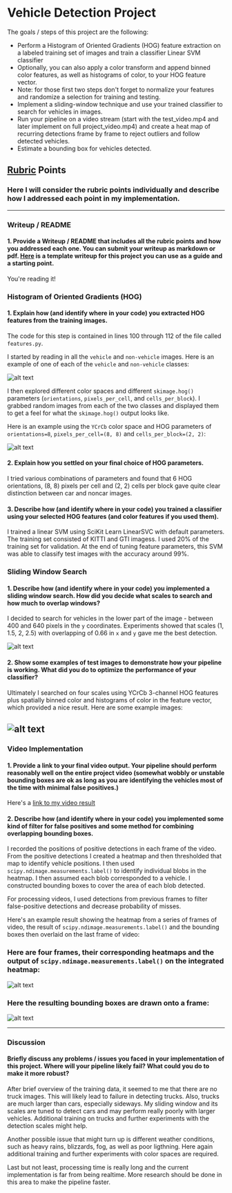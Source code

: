 # **Vehicle Detection Project**

The goals / steps of this project are the following:

* Perform a Histogram of Oriented Gradients (HOG) feature extraction on a labeled training set of images and train a classifier Linear SVM classifier
* Optionally, you can also apply a color transform and append binned color features, as well as histograms of color, to your HOG feature vector. 
* Note: for those first two steps don't forget to normalize your features and randomize a selection for training and testing.
* Implement a sliding-window technique and use your trained classifier to search for vehicles in images.
* Run your pipeline on a video stream (start with the test_video.mp4 and later implement on full project_video.mp4) and create a heat map of recurring detections frame by frame to reject outliers and follow detected vehicles.
* Estimate a bounding box for vehicles detected.

[//]: # (Image References)
[image1]: ./output_images/car_notcar.png
[image2]: ./output_images/HOG_example.png
[image3]: ./output_images/sliding_windows.jpg
[image4]: ./output_images/sliding_window.jpg
[image5]: ./output_images/bboxes_heat_labels.png
[image6]: ./output_images/output_bboxes.png
[video1]: ./output.mp4

## [Rubric](https://review.udacity.com/#!/rubrics/513/view) Points
### Here I will consider the rubric points individually and describe how I addressed each point in my implementation.  

---
### Writeup / README

#### 1. Provide a Writeup / README that includes all the rubric points and how you addressed each one.  You can submit your writeup as markdown or pdf.  [Here](https://github.com/udacity/CarND-Vehicle-Detection/blob/master/writeup_template.md) is a template writeup for this project you can use as a guide and a starting point.  

You're reading it!

### Histogram of Oriented Gradients (HOG)

#### 1. Explain how (and identify where in your code) you extracted HOG features from the training images.

The code for this step is contained in lines 100 through 112 of the file called `features.py`.

I started by reading in all the `vehicle` and `non-vehicle` images.  Here is an example of one of each of the `vehicle` and `non-vehicle` classes:

![alt text][image1]

I then explored different color spaces and different `skimage.hog()` parameters (`orientations`, `pixels_per_cell`, and `cells_per_block`).  I grabbed random images from each of the two classes and displayed them to get a feel for what the `skimage.hog()` output looks like.

Here is an example using the `YCrCb` color space and HOG parameters of `orientations=8`, `pixels_per_cell=(8, 8)` and `cells_per_block=(2, 2)`:


![alt text][image2]

#### 2. Explain how you settled on your final choice of HOG parameters.

I tried various combinations of parameters and found that 6 HOG orientations, (8, 8) pixels per cell and (2, 2) cells per block gave quite clear distinction between car and noncar images.

#### 3. Describe how (and identify where in your code) you trained a classifier using your selected HOG features (and color features if you used them).

I trained a linear SVM using SciKit Learn LinearSVC with default parameters. The training set consisted of KITTI and GTI imagess. I used 20% of the training set for validation. At the end of tuning feature parameters, this SVM was able to classify test images with the accuracy around 99%.

### Sliding Window Search

#### 1. Describe how (and identify where in your code) you implemented a sliding window search.  How did you decide what scales to search and how much to overlap windows?

I decided to search for vehicles in the lower part of the image - between 400 and 640 pixels in the `y` coordinates. Experiments showed that scales (1, 1.5, 2, 2.5) with overlapping of 0.66 in `x` and `y` gave me the best detection.

![alt text][image3]

#### 2. Show some examples of test images to demonstrate how your pipeline is working.  What did you do to optimize the performance of your classifier?

Ultimately I searched on four scales using YCrCb 3-channel HOG features plus spatially binned color and histograms of color in the feature vector, which provided a nice result. Here are some example images:

![alt text][image4]
---

### Video Implementation

#### 1. Provide a link to your final video output.  Your pipeline should perform reasonably well on the entire project video (somewhat wobbly or unstable bounding boxes are ok as long as you are identifying the vehicles most of the time with minimal false positives.)
Here's a [link to my video result](./output.mp4)


#### 2. Describe how (and identify where in your code) you implemented some kind of filter for false positives and some method for combining overlapping bounding boxes.

I recorded the positions of positive detections in each frame of the video. From the positive detections I created a heatmap and then thresholded that map to identify vehicle positions. I then used `scipy.ndimage.measurements.label()` to identify individual blobs in the heatmap. I then assumed each blob corresponded to a vehicle. I constructed bounding boxes to cover the area of each blob detected.

For processing videos, I used detections from previous frames to filter false-positive detections and decrease probability of misses.

Here's an example result showing the heatmap from a series of frames of video, the result of `scipy.ndimage.measurements.label()` and the bounding boxes then overlaid on the last frame of video:

### Here are four frames, their corresponding heatmaps and the output of `scipy.ndimage.measurements.label()` on the integrated heatmap:

![alt text][image5]

### Here the resulting bounding boxes are drawn onto a frame:
![alt text][image6]


---

### Discussion

#### Briefly discuss any problems / issues you faced in your implementation of this project.  Where will your pipeline likely fail?  What could you do to make it more robust?

After brief overview of the training data, it seemed to me that there are no truck images. This will likely lead to failure in detecting trucks. Also, trucks are much larger than cars, especially sideways. My sliding window and its scales are tuned to detect cars and may perform really poorly with larger vehicles. Additional training on trucks and further experiments with the detection scales might help.

Another possible issue that might turn up is different weather conditions, such as heavy rains, blizzards, fog, as well as poor ligthning. Here again additional training and further experiments with color spaces are required.

Last but not least, processing time is really long and the current implementation is far from being realtime. More research should be done in this area to make the pipeline faster.